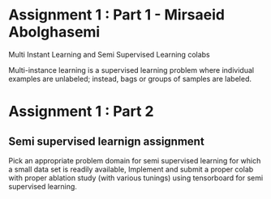 
# Assignment 1 : Part 1 - Mirsaeid Abolghasemi

Multi Instant Learning and Semi Supervised Learning colabs

Multi-instance learning is a supervised learning problem where individual examples are unlabeled; instead, bags or groups of samples are labeled.



# Assignment 1 : Part 2

## Semi supervised learnign assignment

Pick an appropriate problem domain for semi supervised  learning for which a small data set is readily available, Implement and submit a proper colab with proper ablation study (with various tunings) using tensorboard  for semi supervised  learning. 
